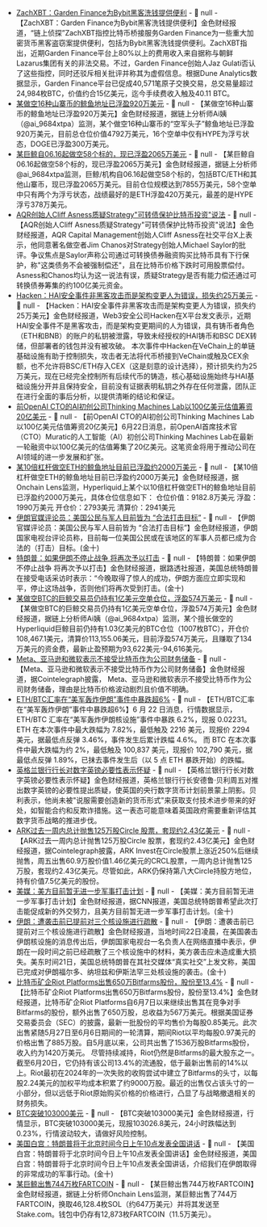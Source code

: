 - [ZachXBT：Garden Finance为Bybit黑客洗钱提供便利](https://cointelegraph.com/news/zachxbt-garden-finance-lazarus-laundering-allegations) - 📰 null - 【ZachXBT：Garden Finance为Bybit黑客洗钱提供便利】金色财经报道，“链上侦探”ZachXBT指控比特币桥接服务Garden Finance为一些重大加密货币黑客盗窃案提供便利，包括为Bybit黑客洗钱提供便利。ZachXBT指出，近期Garden Finance平台上80%以上的费用收入来自据称与朝鲜Lazarus集团有关的非法交易。不过，Garden Finance创始人Jaz Gulati否认了这些指控，同时还驳斥相关批评并称其为虚假信息。根据Dune Analytics数据显示，Garden Finance平台已促成40,571笔原子交换交易，总交易量超过24,984枚BTC，价值约合15亿美元，迄今手续费收入触及40.11 BTC。
- [某做空16种山寨币的鲸鱼地址已浮盈920万美元](https://x.com/ai_9684xtpa/status/1936597482638913789) - 📰 null - 【某做空16种山寨币的鲸鱼地址已浮盈920万美元】金色财经报道，据链上分析师Ai姨（@ai_9684xtpa）监测，某个做空16种山寨币的“空军头子”鲸鱼地址已浮盈920万美元，目前总仓位价值4792万美元，16个空单中仅有HYPE为浮亏状态，DOGE已浮盈300万美元。
- [某巨鲸自06.16起做空58个标的，现已浮盈2065万美元](https://x.com/ai_9684xtpa/status/1936596741102678150) - 📰 null - 【某巨鲸自06.16起做空58个标的，现已浮盈2065万美元】金色财经报道，据链上分析师@ai_9684xtpa监测，巨鲸/机构自06.16起做空58个标的，包括BTC/ETH和其他山寨币，现已浮盈2065万美元。目前仓位规模达到7855万美元，58个空单中只有两个为浮亏状态，战绩最好的是ETH浮盈420万美元，最差的是HYPE浮亏378万美元。
- [AQR创始人Cliff Asness质疑Strategy"可转债保护比特币投资"说法](https://x.com/CliffordAsness/status/1936095715425427714) - 📰 null - 【AQR创始人Cliff Asness质疑Strategy"可转债保护比特币投资"说法】金色财经报道，AQR Capital Management创始人Cliff Asness在社交平台X上表示，他同意著名做空者Jim Chanos对Strategy创始人Michael Saylor的批评。争议焦点是Saylor声称公司通过可转换债券融资购买比特币具有下行保护，称"这类债务不会被强制偿还"，且在比特币价格下跌时可用股票偿付。Asness和Chanos均认为这一说法有误，质疑Strategy是否有能力偿还通过可转换债券筹集的约100亿美元资金。
- [Hacken：HAI安全事件非黑客攻击而是架构变更人为错误，损失约25万美元](https://x.com/hackenclub/status/1936487412101742852) - 📰 null - 【Hacken：HAI安全事件非黑客攻击而是架构变更人为错误，损失约25万美元】金色财经报道，Web3安全公司Hacken在X平台发文表示，近期HAI安全事件不是黑客攻击，而是架构变更期间的人为错误，具有铸币者角色（ETH和BNB）的账户的私钥被泄露，导致未经授权的HAI铸币和BSC DEX转储，但部署者的钱包并没有被攻破。 
本次事件中Hacken在VeChain上的单链基础设施有助于控制损失，攻击者无法将代币桥接到VeChain或触及CEX余额，也不允许将BSC/ETH存入CEX（这是刻意的设计选择），预计损失约为25万美元，现在已经完全控制所有后续代币的铸造，核心基础设施始终与HAI基础设施分开并且保持安全，目前没有证据表明私钥之外存在任何泄露，团队正在进行全面的事后分析，以提供清晰的结论和保证。
- [前OpenAI CTO的AI初创公司Thinking Machines Lab以100亿美元估值筹资20亿美元](https://www.techinasia.com/news/ex-openai-cto-muratis-ai-startup-raises-2b-at-10b-valuation) - 📰 null - 【前OpenAI CTO的AI初创公司Thinking Machines Lab以100亿美元估值筹资20亿美元】6月22日消息，前OpenAI首席技术官（CTO）Muratic的人工智能（AI）初创公司Thinking Machines Lab在最新一轮融资中以100亿美元的估值筹集了20亿美元。这笔资金将用于推动公司在AI领域的进一步发展和扩张。
- [某10倍杠杆做空ETH的鲸鱼地址目前已浮盈约2000万美元](https://x.com/OnchainLens/status/1936592332155142538) - 📰 null - 【某10倍杠杆做空ETH的鲸鱼地址目前已浮盈约2000万美元】金色财经报道，据Onchain Lens监测，Hyperliquid上某个以10倍杠杆做空ETH的鲸鱼地址目前已浮盈约2000万美元，具体仓位信息如下： 
仓位价值：9182.8万美元 
浮盈：1990万美元 
开仓价：2793美元 
清算价：2941美元
- [伊朗官媒评论员：美国公民与军人目前皆为 “合法打击目标”]() - 📰 null - 【伊朗官媒评论员：美国公民与军人目前皆为 “合法打击目标”】金色财经报道，伊朗国家电视台评论员称，目前每一位美国公民或在该地区的军事人员都已成为合法的（打击）目标。(金十)
- [特朗普：如果伊朗不停止战争 将再次予以打击]() - 📰 null - 【特朗普：如果伊朗不停止战争 将再次予以打击】金色财经报道，据路透社报道，美国总统特朗普在接受电话采访时表示：“今晚取得了惊人的成功，伊朗方面应立即实现和平，停止这场战争，否则他们将再次受到打击。(金十)
- [某做空BTC的巨鲸交易员仍持有1亿美元空单仓位，浮盈574万美元]() - 📰 null - 【某做空BTC的巨鲸交易员仍持有1亿美元空单仓位，浮盈574万美元】金色财经报道，据链上分析师Ai姨（@ai_9684xtpa）监测，某个擅长做空的Hyperliquid巨鲸目前仍持有1.03亿美元的BTC仓位（1007枚BTC），开仓价108,467.1美元，清算价113,155.06美元，目前浮盈574万美元，且赚取了134万美元的资金费，最新止盈预期为93,622美元-94,616美元。
- [Meta、亚马逊和微软表示不接受比特币作为公司财务储备]() - 📰 null - 【Meta、亚马逊和微软表示不接受比特币作为公司财务储备】金色财经报道，据Cointelegraph披露， Meta、亚马逊和微软表示不接受比特币作为公司财务储备，理由是比特币价格波动剧烈且价值不明确。
- [ETH/BTC汇率在“美军轰炸伊朗”事件中暴跌超6%]() - 📰 null - 【ETH/BTC汇率在“美军轰炸伊朗”事件中暴跌超6%】6 月 22 日消息，行情数据显示，ETH/BTC 汇率在“美军轰炸伊朗核设施”事件中暴跌 6.2%，现报 0.02231。 
ETH 在本次事件中最大跌幅为 7.82%，最低触及 2216 美元，现报价 2294 美元，据最低点反弹 3.46%，事件发生后累计跌幅 4.6%。 
而 BTC 在本次事件中最大跌幅为约 2%，最低触及 100,837 美元，现报价 102,790 美元，据最低点反弹 1.89%，已抹去事件发生后（以 5 点 ETH 暴跌开始）的跌幅。
- [英格兰银行行长对数字英镑必要性表示怀疑](https://www.bloomberg.com/news/articles/2025-06-20/boe-s-bailey-raises-doubts-over-digital-pound-for-consumers?srnd=phx-crypto) - 📰 null - 【英格兰银行行长对数字英镑必要性表示怀疑】金色财经报道，英格兰银行行长安德鲁·贝利周五对推出数字英镑的必要性提出质疑，使英国的央行数字货币计划前景蒙上阴影。贝利表示，他尚未被"说服需要创造新的货币形式"来获取支付技术进步带来的好处，如智能合约和反欺诈措施。这一表态可能意味着英国政府需要重新评估其数字货币战略的推进步伐。
- [ARK过去一周内总计抛售125万股Circle 股票，套现约2.43亿美元](https://cointelegraph.com/news/cathie-wood-ark-dump-146-million-circle-shares-crlc-rise-240) - 📰 null - 【ARK过去一周内总计抛售125万股Circle 股票，套现约2.43亿美元】金色财经报道，据Cointelegraph披露，ARK Invest在Circle股票上涨近250%后继续抛售，周五出售60.9万股价值1.46亿美元的CRCL股票，一周内总计抛售125万股，套现约2.43亿美元。尽管如此，ARK仍保持第八大Circle持股方地位，持有价值7.5亿美元的股份。
- [美媒：美方目前暂无进一步军事打击计划]() - 📰 null - 【美媒：美方目前暂无进一步军事打击计划】金色财经报道，据CNN报道，美国总统特朗普希望此次打击能促成新的外交努力，且美方目前暂无进一步军事打击计划。(金十)
- [伊朗：遭袭击前已提前对三个核设施进行疏散]() - 📰 null - 【伊朗：遭袭击前已提前对三个核设施进行疏散】金色财经报道，当地时间22日凌晨，在美国袭击伊朗核设施的消息传出后，伊朗国家电视台一名负责人在网络直播中表示，伊朗在一段时间之前已经疏散了三个核设施中的材料，美方袭击应未造成重大损失。美东时间21日，美国总统特朗普在其社交媒体“真实社交”上发文称，美国已完成对伊朗福尔多、纳坦兹和伊斯法罕三处核设施的袭击。(金十)
- [比特币矿企Riot Platforms出售650万Bitfarms股份，股份至13.4%](https://theminermag.com/news/2025-06-21/riot-bitfarms-bitcoin-offload) - 📰 null - 【比特币矿企Riot Platforms出售650万Bitfarms股份，股份至13.4%】金色财经报道，比特币矿企Riot Platforms自6月7日以来继续出售其在竞争对手Bitfarms的股份，额外出售了650万股，总收益为567万美元。根据美国证券交易委员会（SEC）的披露，最新一批股份的平均售价为每股0.85美元。此次出售紧随5月27日至6月6日期间的一轮清算，期间Riot以平均每股0.97美元的价格出售了885万股。自5月底以来，公司共出售了1536万股Bitfarms股份，收入约为1420万美元。 
尽管持续减持，Riot仍然是Bitfarms的最大股东之一。截至6月20日，它仍持有该公司13.4%的流通股，低于最新出售前的14%以上。Riot最初在2024年的一次失败的收购尝试中建立了Bitfarms的头寸，以每股2.24美元的加权平均成本积累了约9000万股。最近的出售仅占该头寸的一小部分，但以远低于Riot原始购买价格的价格进行，凸显了与战略撤退相关的财务损失。
- [BTC突破103000美元]() - 📰 null - 【BTC突破103000美元】金色财经报道，行情显示，BTC突破103000美元，现报103026.8美元，24小时跌幅达到0.23%，行情波动较大，请做好风险控制。
- [美国白宫：特朗普将于北京时间今日上午10点发表全国讲话]() - 📰 null - 【美国白宫：特朗普将于北京时间今日上午10点发表全国讲话】金色财经报道，美国白宫：特朗普将于北京时间今日上午10点发表全国讲话，介绍我们在伊朗取得的非常成功的军事行动。(金十)
- [某巨鲸出售744万枚FARTCOIN](https://x.com/OnchainLens/status/1936578062268956814) - 📰 null - 【某巨鲸出售744万枚FARTCOIN】金色财经报道，据链上分析师Onchain Lens监测，某巨鲸出售了744万FARTCOIN，换取46,128.4枚SOL（约647万美元）并将其发送至Stake.com。钱包中仍存有12,873枚FARTCOIN（11.5万美元）。
